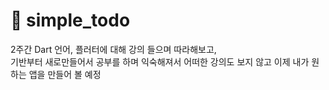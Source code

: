 # 🌸 simple_todo

2주간 Dart 언어, 플러터에 대해 강의 들으며 따라해보고, <br>
기반부터 새로만들어서 공부를 하며 익숙해져서 어떠한 강의도 보지 않고 이제 내가 원하는 앱을 만들어 볼 예정
